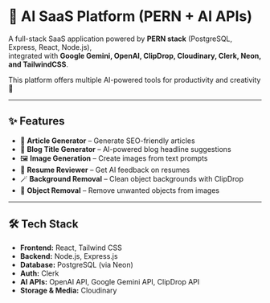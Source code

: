 # 🧠 AI SaaS Platform (PERN + AI APIs)

A full-stack SaaS application powered by **PERN stack** (PostgreSQL, Express, React, Node.js),  
integrated with **Google Gemini, OpenAI, ClipDrop, Cloudinary, Clerk, Neon, and TailwindCSS**.  

This platform offers multiple AI-powered tools for productivity and creativity 🚀  

---

## ✨ Features
- 📄 **Article Generator** – Generate SEO-friendly articles
- 📝 **Blog Title Generator** – AI-powered blog headline suggestions
- 🖼 **Image Generation** – Create images from text prompts
- 📑 **Resume Reviewer** – Get AI feedback on resumes
- 🪄 **Background Removal** – Clean object backgrounds with ClipDrop
- 🎯 **Object Removal** – Remove unwanted objects from images

---

## 🛠️ Tech Stack
- **Frontend:** React, Tailwind CSS
- **Backend:** Node.js, Express.js
- **Database:** PostgreSQL (via Neon)
- **Auth:** Clerk
- **AI APIs:** OpenAI API, Google Gemini API, ClipDrop API
- **Storage & Media:** Cloudinary
